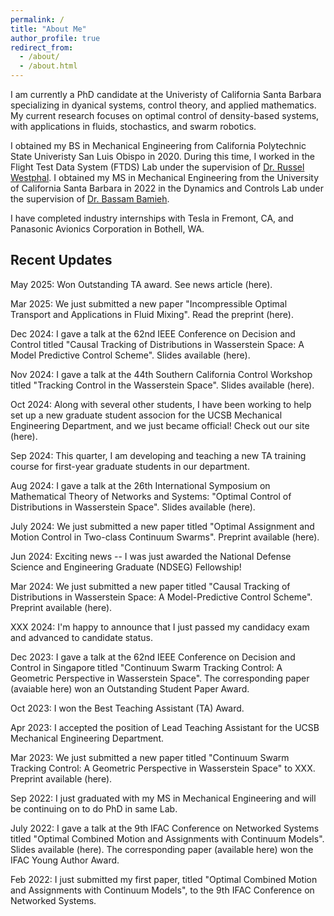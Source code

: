 ```yaml
---
permalink: /
title: "About Me"
author_profile: true
redirect_from: 
  - /about/
  - /about.html
---
```


I am currently a PhD candidate at the Univeristy of California Santa Barbara specializing in dyanical systems, control theory, and applied mathematics. My current research focuses on optimal control of density-based systems, with applications in fluids, stochastics, and swarm robotics.

I obtained my BS in Mechanical Engineering from California Polytechnic State Univeristy San Luis Obispo in 2020. During this time, I worked in the Flight Test Data System (FTDS) Lab under the supervision of [Dr. Russel Westphal](https://me.calpoly.edu/faculty/rvwestph/). I obtained my MS in Mechanical Engineering from the University of California Santa Barbara in 2022 in the Dynamics and Controls Lab under the supervision of [Dr. Bassam Bamieh](https://sites.engineering.ucsb.edu/~bamieh/).

I have completed industry internships with Tesla in Fremont, CA, and Panasonic Avionics Corporation in Bothell, WA.



Recent Updates
------
May 2025: Won Outstanding TA award. See news article (here).

Mar 2025: We just submitted a new paper "Incompressible Optimal Transport and Applications in Fluid Mixing". Read the preprint (here).

Dec 2024: I gave a talk at the 62nd IEEE Conference on Decision and Control titled "Causal Tracking of Distributions in Wasserstein Space: A Model Predictive Control Scheme". Slides available (here).

Nov 2024: I gave a talk at the 44th Southern California Control Workshop titled "Tracking Control in the Wasserstein Space". Slides available (here).

Oct 2024: Along with several other students, I have been working to help set up a new graduate student associon for the UCSB Mechanical Engineering Department, and we just became official! Check out our site (here).

Sep 2024: This quarter, I am developing and teaching a new TA training course for first-year graduate students in our department.

Aug 2024: I gave a talk at the 26th International Symposium on Mathematical Theory of Networks and Systems: "Optimal Control of Distributions in Wasserstein Space". Slides available (here).

July 2024: We just submitted a new paper titled "Optimal Assignment and Motion Control in Two-class Continuum Swarms". Preprint available (here).

Jun 2024: Exciting news -- I was just awarded the National Defense Science and Engineering Graduate (NDSEG) Fellowship!

Mar 2024: We just submitted a new paper titled "Causal Tracking of Distributions in Wasserstein Space: A Model-Predictive Control Scheme". Preprint available (here).

XXX 2024: I'm happy to announce that I just passed my candidacy exam and advanced to candidate status.

Dec 2023: I gave a talk at the 62nd IEEE Conference on Decision and Control in Singapore titled "Continuum Swarm Tracking Control: A Geometric Perspective in Wasserstein Space". The corresponding paper (avaiable here) won an Outstanding Student Paper Award.

Oct 2023: I won the Best Teaching Assistant (TA) Award.

Apr 2023: I accepted the position of Lead Teaching Assistant for the UCSB Mechanical Engineering Department. 

Mar 2023: We just submitted a new paper titled "Continuum Swarm Tracking Control: A Geometric Perspective in Wasserstein Space" to XXX. Preprint available (here).

Sep 2022: I just graduated with my MS in Mechanical Engineering and will be continuing on to do PhD in same Lab.

July 2022: I gave a talk at the 9th IFAC Conference on Networked Systems titled "Optimal Combined Motion and Assignments with Continuum Models". Slides available (here). The corresponding paper (available here) won the IFAC Young Author Award.

Feb 2022: I just submitted my first paper, titled "Optimal Combined Motion and Assignments with Continuum Models", to the 9th IFAC Conference on Networked Systems.


